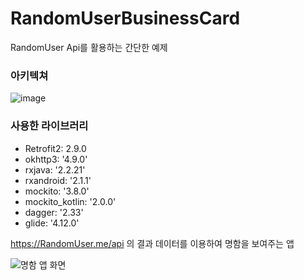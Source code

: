 # RandomUserBusinessCard
RandomUser Api를 활용하는 간단한 예제

### 아키텍쳐

![image](https://user-images.githubusercontent.com/37904970/111919119-9784f780-8acb-11eb-8238-9cff7df669c7.png)


### 사용한 라이브러리
* Retrofit2: 2.9.0
* okhttp3: '4.9.0'
* rxjava: '2.2.21'
* rxandroid: '2.1.1'
* mockito: '3.8.0'
* mockito_kotlin: '2.0.0'
* dagger: '2.33'
* glide: '4.12.0'

https://RandomUser.me/api 의 결과 데이터를 이용하여 명함을 보여주는 앱

![명함 앱 화면](https://user-images.githubusercontent.com/37904970/111918995-0a41a300-8acb-11eb-9ccc-40f31152a765.png)
